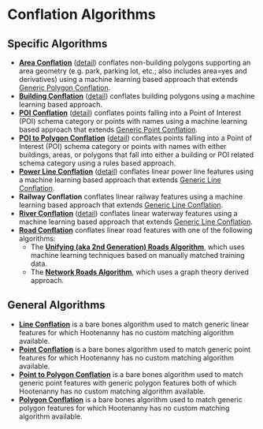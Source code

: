
# Conflation Algorithms

## Specific Algorithms
* **[Area Conflation](https://github.com/ngageoint/hootenanny/blob/master/docs/user/OldDocs.asciidoc#area-to-area-conflation)** ([detail](https://github.com/ngageoint/hootenanny/blob/master/docs/algorithms/AreaToAreaConflation.asciidoc)) conflates non-building polygons supporting an
area geometry (e.g. park, parking lot, etc.; also includes area=yes and derivatives) using a machine learning based approach that extends 
[Generic Polygon Conflation](https://github.com/ngageoint/hootenanny/blob/master/docs/developer/HootenannyConflatingANewFeatureTypeWithGenericConflation.asciidoc).
* **[Building Conflation](https://github.com/ngageoint/hootenanny/blob/master/docs/user/OldDocs.asciidoc#building-conflation)** ([detail](https://github.com/ngageoint/hootenanny/blob/master/docs/algorithms/BuildingConflation.asciidoc)) conflates building polygons using a machine learning based approach.
* **[POI Conflation](https://github.com/ngageoint/hootenanny/blob/master/docs/user/OldDocs.asciidoc#poi-conflation)** ([detail](https://github.com/ngageoint/hootenanny/blob/master/docs/algorithms/PoiToPoiConflation.asciidoc)) conflates points falling into a Point of Interest (POI) schema category or points with names using a machine learning based approach that extends [Generic Point Conflation](https://github.com/ngageoint/hootenanny/blob/master/docs/developer/HootenannyConflatingANewFeatureTypeWithGenericConflation.asciidoc).
* **[POI to Polygon Conflation](https://github.com/ngageoint/hootenanny/blob/master/docs/user/OldDocs.asciidoc#poi-to-polygon-conflation)** ([detail](https://github.com/ngageoint/hootenanny/blob/master/docs/algorithms/PoiToPolygonConflation.asciidoc)) conflates points falling into a Point of Interest (POI) schema category or points with names with either buildings, areas, or polygons that fall into either a building or POI related schema category using a rules based approach.
* **[Power Line Conflation](https://github.com/ngageoint/hootenanny/blob/master/docs/algorithms/GenericLineConflation.asciidoc#power-line-conflation)** ([detail](https://github.com/ngageoint/hootenanny/blob/master/docs/user/OldDocs.asciidoc#power-line-conflation)) conflates linear power
line features using a machine learning based approach that extends [Generic Line Conflation](https://github.com/ngageoint/hootenanny/blob/master/docs/developer/HootenannyConflatingANewFeatureTypeWithGenericConflation.asciidoc).
* **Railway Conflation** conflates linear railway features using a machine learning based approach that extends [Generic Line Conflation](https://github.com/ngageoint/hootenanny/blob/master/docs/developer/HootenannyConflatingANewFeatureTypeWithGenericConflation.asciidoc).
* **[River Conflation](https://github.com/ngageoint/hootenanny/blob/master/docs/algorithms/GenericLineConflation.asciidoc#river-conflation)** ([detail](https://github.com/ngageoint/hootenanny/blob/master/docs/user/OldDocs.asciidoc#river-conflation)) conflates linear waterway features using a machine learning based approach that extends [Generic Line Conflation](https://github.com/ngageoint/hootenanny/blob/master/docs/developer/HootenannyConflatingANewFeatureTypeWithGenericConflation.asciidoc).
* **[Road Conflation](https://github.com/ngageoint/hootenanny/blob/master/docs/algorithms/RoadConflation.asciidoc#road-conflation)** conflates
linear road features with one of the following algorithms:
  * The **[Unifying (aka 2nd Generation) Roads Algorithm](https://github.com/ngageoint/hootenanny/blob/master/docs/algorithms/UnifyingConflation.asciidoc)**, which uses machine learning techniques based on manually matched training data.
  * The **[Network Roads Algorithm](https://github.com/ngageoint/hootenanny/blob/master/docs/algorithms/NetworkConflation.asciidoc)**, which uses a graph theory derived approach.

## General Algorithms
* **[Line Conflation](https://github.com/ngageoint/hootenanny/blob/master/docs/developer/HootenannyConflatingANewFeatureTypeWithGenericConflation.asciidoc)** is a bare bones algorithm used to match generic linear features for which Hootenanny has no custom matching algorithm available. 
* **[Point Conflation](https://github.com/ngageoint/hootenanny/blob/master/docs/developer/HootenannyConflatingANewFeatureTypeWithGenericConflation.asciidoc)** is a bare bones algorithm used to match generic point features for which Hootenanny has no custom matching algorithm available.
* **[Point to Polygon Conflation](https://github.com/ngageoint/hootenanny/blob/master/docs/developer/HootenannyConflatingANewFeatureTypeWithGenericConflation.asciidoc)** is a bare bones algorithm used to match generic point features with generic polygon features both of which Hootenanny has no custom matching algorithm available. 
* **[Polygon Conflation](https://github.com/ngageoint/hootenanny/blob/master/docs/developer/HootenannyConflatingANewFeatureTypeWithGenericConflation.asciidoc)** is a bare bones algorithm used to match generic polygon features for which Hootenanny has no custom matching algorithm available. 
